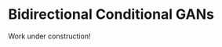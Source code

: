Bidirectional Conditional GANs
===========================================================

Work under construction!